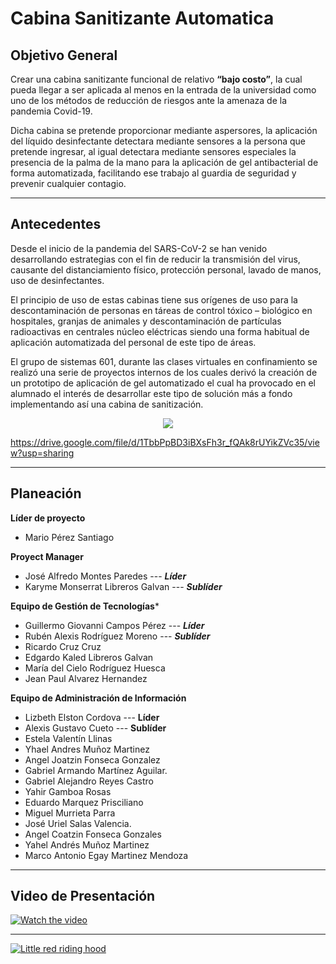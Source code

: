 # Cabina Sanitizante Automatica

## Objetivo General

Crear una cabina sanitizante funcional de relativo **“bajo costo”**, la cual pueda llegar a ser aplicada al menos en la entrada de la universidad como uno de los métodos de reducción de riesgos ante la amenaza de la pandemia Covid-19.

Dicha cabina se pretende proporcionar mediante aspersores, la aplicación del líquido desinfectante detectara mediante sensores a la persona que pretende ingresar, al igual detectara mediante sensores especiales la presencia de la palma de la mano para la aplicación de gel antibacterial de forma automatizada, facilitando ese trabajo al guardia de seguridad y prevenir cualquier contagio.

---
## Antecedentes

Desde el inicio de la pandemia del SARS-CoV-2 se han venido desarrollando estrategias con el fin de reducir la transmisión del virus, causante del distanciamiento físico, protección personal, lavado de manos, uso de desinfectantes.

El principio de uso de estas cabinas tiene sus orígenes de uso para la descontaminación de personas en táreas de control tóxico – biológico en hospitales, granjas de animales y descontaminación de partículas radioactivas en centrales núcleo eléctricas siendo una forma habitual de aplicación automatizada del personal de este tipo de áreas.

El grupo de sistemas 601, durante las clases virtuales en confinamiento se realizó una serie de proyectos internos de los cuales derivó la creación de un prototipo de aplicación de gel automatizado el cual ha provocado en el alumnado el interés de desarrollar este tipo de solución más a fondo implementando así una cabina de sanitización.

<p align="center">
  <img src="https://user-images.githubusercontent.com/93245466/139516725-ef1b940d-0ce3-4ca0-b831-49038ee255df.jpeg" />
</p>

https://drive.google.com/file/d/1TbbPpBD3iBXsFh3r_fQAk8rUYikZVc35/view?usp=sharing


---
## Planeación

**Líder de proyecto**
- Mario Pérez Santiago 

**Proyect Manager**
- José Alfredo Montes Paredes --- ***Líder*** 
- Karyme Monserrat Libreros Galvan --- ***Sublíder***

**Equipo de Gestión de Tecnologías***  
- Guillermo Giovanni Campos Pérez --- ***Líder*** 
- Rubén Alexis Rodríguez Moreno --- ***Sublíder*** 
- Ricardo Cruz Cruz 
- Edgardo Kaled Libreros Galvan 
- María del Cielo Rodríguez Huesca 
- Jean Paul Alvarez Hernandez 

**Equipo de Administración de Información** 
- Lizbeth Elston Cordova --- **Líder** 
- Alexis Gustavo Cueto --- **Sublíder** 
- Estela Valentín Llinas 
- Yhael Andres Muñoz Martinez 
- Angel Joatzin Fonseca Gonzalez 
- Gabriel Armando Martínez Aguilar. 
- Gabriel Alejandro Reyes Castro 
- Yahir Gamboa Rosas 
- Eduardo Marquez Prisciliano 
- Miguel Murrieta Parra 
- José Uriel Salas Valencia. 
- Angel Coatzin Fonseca Gonzales  
- Yahel Andrés Muñoz Martinez
- Marco Antonio Egay Martinez Mendoza

---
## Video de Presentación 


[![Watch the video](https://user-images.githubusercontent.com/93245466/139517841-7257bc43-ec0b-4994-be5b-a695e092d128.PNG)](https://drive.google.com/file/d/1unoo0d0N5cI6TzcZRNU_j8TfScdK-lNd/view?usp=sharing)

---
[![Little red riding hood](http://i.imgur.com/7YTMFQp.png)](https://vimeo.com/3514904 "Little red riding hood - Click to Watch!")

